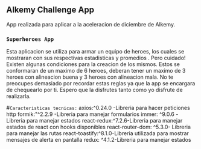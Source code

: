 ## Alkemy Challenge App

App realizada para aplicar a la aceleracion de diciembre de Alkemy.

### `Superheroes App`

Esta aplicacion se utiliza para armar un equipo de heroes, los cuales se mostraran con sus
respectivas estadisticas y promedios .
Pero cuidado! Existen algunas condiciones para la creacion de los mismos. Estos se conformaran 
de un maximo de 6 heroes, deberan tener un maximo de 3 heroes con alineacion buena y  3 heroes
con alineacion mala. No te preocupes demasiado por recordar estas reglas ya que la app se 
encargara de chequearlo por ti. Espero que la disfrutes tanto como yo disfrute de realizarla.




#`Caracteristicas tecnicas:`
    axios:^0.24.0 -Libreria para hacer peticiones http
    formik:"^2.2.9 -Libreria para manejar formularios
    immer: ^9.0.6 -Libreria para manejar estados
    react-redux:^7.2.6-Libreria para manejar estados de react con hooks disponibles
    react-router-dom: ^5.3.0- Libreria para manejar las rutas
    react-toastify:^8.1.0-Libreria utilizada para mostrar mensajes de alerta en pantalla
    redux: ^4.1.2-Libreria para manejar estados